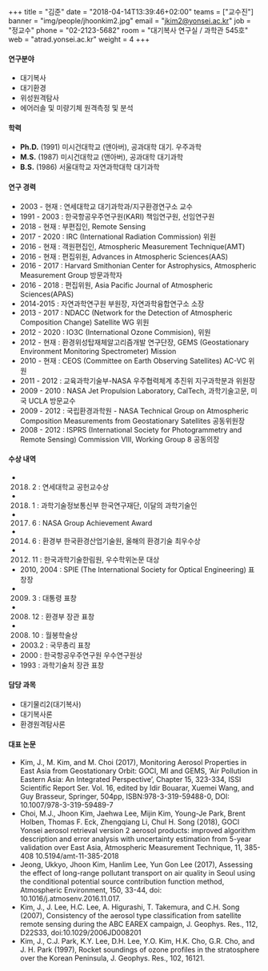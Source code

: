 +++
title = "김준"
date = "2018-04-14T13:39:46+02:00"
teams = ["교수진"]
banner = "img/people/jhoonkim2.jpg"
email = "jkim2@yonsei.ac.kr"
job = "정교수"
phone = "02-2123-5682"
room = "대기복사 연구실 / 과학관 545호"
web = "atrad.yonsei.ac.kr"
weight = 4
+++

#### 연구분야
+ 대기복사
+ 대기환경
+ 위성원격탐사
+ 에어러솔 및 미량기체 원격측정 및 분석


#### 학력
+ **Ph.D.** (1991) 미시건대학교 (앤아버), 공과대학 대기. 우주과학
+ **M.S.** (1987)  미시건대학교 (앤아버), 공과대학 대기과학
+ **B.S.** (1986)  서울대학교 자연과학대학 대기과학

#### 연구 경력
+ 2003 - 현재      :  연세대학교 대기과학과/지구환경연구소 교수
+ 1991 - 2003    :  한국항공우주연구원(KARI) 책임연구원, 선임연구원
+ 2018 - 현재     :  부편집인, Remote Sensing
+ 2017 - 2020    :   IRC (International Radiation Commission) 위원
+ 2016 - 현재      : 객원편집인, Atmospheric Measurement Technique(AMT)
+ 2016 - 현재     :  편집위원, Advances in Atmospheric Sciences(AAS)
+ 2016 - 2017     :  Harvard Smithonian Center for Astrophysics, Atmospheric Measurement Group 방문과학자 
+ 2016 - 2018      : 편집위원, Asia Pacific Journal of Atmospheric Sciences(APAS)
+ 2014-2015      :  자연과학연구원 부원장, 자연과학융합연구소 소장
+ 2013 - 2017    :   NDACC (Network for the Detection of Atmospheric Composition Change) Satellite WG 위원
+ 2012 - 2020    :   IO3C (International Ozone Commision), 위원
+ 2012 - 현재      :  환경위성탑재체알고리즘개발 연구단장, GEMS (Geostationary Environment Monitoring Spectrometer) Mission
+ 2010 - 현재     :   CEOS (Committee on Earth Observing Satellites) AC-VC 위원
+ 2011 - 2012    :  교육과학기술부-NASA 우주협력체계 추진위 지구과학분과 위원장
+ 2009 - 2010    :  NASA Jet Propulsion Laboratory, CalTech, 과학기술고문, 미국 UCLA 방문교수
+ 2009 - 2012    :  국립환경과학원 - NASA Technical Group on Atmospheric Composition Measurements from Geostationary Satellites 공동위원장
+ 2008 - 2012    :  ISPRS (International Society for Photogrammetry and Remote Sensing)
                             Commission VIII, Working Group 8 공동의장

#### 수상 내역
+ 2018. 2        :        연세대학교 공헌교수상
+ 2018. 1        :        과학기술정보통신부 한국연구재단,  이달의 과학기술인
+ 2017. 6        :        NASA Group Achievement Award
+ 2014. 6        :        환경부 한국환경산업기술원,  올해의 환경기술 최우수상
+ 2012. 11       :       한국과학기술한림원,  우수학위논문 대상
+ 2010, 2004     :     SPIE (The International Society for Optical Engineering) 표창장
+ 2009. 3        :        대통령 표창
+ 2008. 12       :       환경부 장관 표창
+ 2008. 10       :       월봉학술상
+ 2003.2         :        국무총리 표창
+ 2000           :         한국항공우주연구원 우수연구원상
+ 1993           :         과학기술처 장관 표창

#### 담당 과목
+ 대기물리2(대기복사)
+ 대기복사론
+ 환경원격탐사론

#### 대표 논문
+ Kim, J., M. Kim, and M. Choi (2017), Monitoring Aerosol Properties in East Asia from Geostationary Orbit: GOCI, MI and GEMS, ‘Air Pollution in Eastern Asia: An Integrated Perspective’, Chapter 15, 323-334, ISSI Scientific Report Ser. Vol. 16, edited by Idir Bouarar, Xuemei Wang, and Guy Brasseur, Springer, 504pp, ISBN:978-3-319-59488-0, DOI: 10.1007/978-3-319-59489-7
+ Choi, M.J., Jhoon Kim, Jaehwa Lee, Mijin Kim, Young-Je Park, Brent Holben, Thomas F. Eck, Zhengqiang Li, Chul H. Song (2018), GOCI Yonsei aerosol retrieval version 2 aerosol products: improved algorithm description and error analysis with uncertainty estimation from 5-year validation over East Asia, Atmospheric Measurement Technique, 11, 385-408 10.5194/amt-11-385-2018
+ Jeong, Ukkyo, Jhoon Kim, Hanlim Lee, Yun Gon Lee (2017), Assessing the effect of long-range pollutant transport on air quality in Seoul using the conditional potential source contribution function method, Atmospheric Environment, 150, 33-44, doi: 10.1016/j.atmosenv.2016.11.017.
+ Kim, J., J. Lee, H.C. Lee, A. Higurashi, T. Takemura, and C.H. Song (2007), Consistency of the aerosol type classification from satellite remote sensing during the ABC EAREX campaign, J. Geophys. Res., 112, D22S33, doi:10.1029/2006JD008201
+ Kim, J., C.J. Park, K.Y. Lee, D.H. Lee, Y.O. Kim, H.K. Cho, G.R. Cho, and J. H. Park (1997), Rocket soundings of ozone profiles in the stratosphere over the Korean Peninsula, J. Geophys. Res., 102, 16121.
